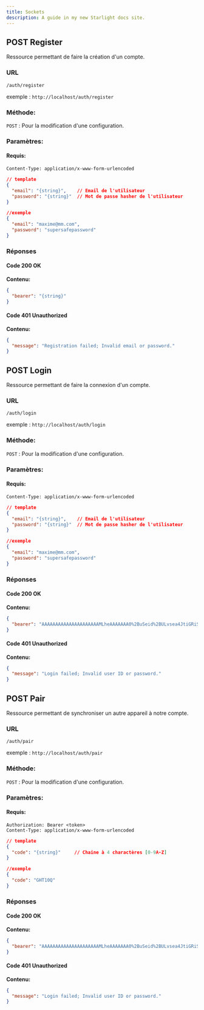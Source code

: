```yaml
---
title: Sockets
description: A guide in my new Starlight docs site.
---
```


## POST Register
Ressource permettant de faire la création d'un compte.

### URL

`/auth/register`

exemple : `http://localhost/auth/register`

### Méthode:

`POST` : Pour la modification d'une configuration.

### Paramètres:
#### Requis:

`Content-Type: application/x-www-form-urlencoded`

```json
// template
{
  "email": "{string}",    // Email de l'utilisateur
  "password": "{string}"  // Mot de passe hasher de l'utilisateur
}
```
```json
//exemple
{
  "email": "maxime@mm.com",
  "password": "supersafepassword"
}
```

### Réponses
#### Code 200 OK
**Contenu:** 
```json
{
  "bearer": "{string}"
}
```

#### Code 401 Unauthorized
**Contenu:**
```json
{
  "message": "Registration failed; Invalid email or password."
}
```

## POST Login
Ressource permettant de faire la connexion d'un compte.

### URL

`/auth/login`

exemple : `http://localhost/auth/login`

### Méthode:

`POST` : Pour la modification d'une configuration.

### Paramètres:
#### Requis:

`Content-Type: application/x-www-form-urlencoded`

```json
// template
{
  "email": "{string}",    // Email de l'utilisateur
  "password": "{string}"  // Mot de passe hasher de l'utilisateur
}
```
```json
//exemple
{
  "email": "maxime@mm.com",
  "password": "supersafepassword"
}
```


### Réponses
#### Code 200 OK
**Contenu:** 
```json
{
  "bearer": "AAAAAAAAAAAAAAAAAAAAAMLheAAAAAAA0%2BuSeid%2BULvsea4JtiGRiSDSJSI%3DEUifiRBkKG5E2XzMDjRfl76ZC9Ub0wnz4XsNiRVBChTYbJcE3F"
}
```

#### Code 401 Unauthorized
**Contenu:**
```json
{
  "message": "Login failed; Invalid user ID or password."
}
```

## POST Pair
Ressource permettant de synchroniser un autre appareil à notre compte.

### URL

`/auth/pair`

exemple : `http://localhost/auth/pair`

### Méthode:

`POST` : Pour la modification d'une configuration.

### Paramètres:
#### Requis:
`Authorization: Bearer <token>`  
`Content-Type: application/x-www-form-urlencoded`

```json
// template
{
  "code": "{string}"     // Chaine à 4 charactères [0-9A-Z]
}
```
```json
//exemple
{
  "code": "GHT10Q"
}
```


### Réponses
#### Code 200 OK
**Contenu:** 
```json
{
  "bearer": "AAAAAAAAAAAAAAAAAAAAAMLheAAAAAAA0%2BuSeid%2BULvsea4JtiGRiSDSJSI%3DEUifiRBkKG5E2XzMDjRfl76ZC9Ub0wnz4XsNiRVBChTYbJcE3F"
}
```

#### Code 401 Unauthorized
**Contenu:**
```json
{
  "message": "Login failed; Invalid user ID or password."
}
```